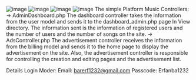 ![image](https://github.com/user-attachments/assets/ad92573c-1d5e-465f-9a5f-1c12b3e854ea)
![image](https://github.com/user-attachments/assets/8a8bba26-4244-4d57-ad35-8245d82dcbb5)
![image](https://github.com/user-attachments/assets/83bb7af3-470e-44a6-aaa1-fd66459d1a57)
![image](https://github.com/user-attachments/assets/584bc155-bdf7-459e-bcc3-139392e29b0a)
The simple Platform Music
Controllers:
      -> AdminDashboard.php
			   The dashboard controller takes the information from the user model and sends it to the dashboard_admin.php page In 
         View directory.
         The information sent is the information of registered users and the number of users and the number of songs on the 
         site.
			-> AdsController.php
	       The advertisement controller receives the information from the billing model and sends it to the home page to display 
         the advertisement on the site.
         Also, the advertisement controller is responsible for controlling the creation and editing pages and the 
         advertisement list.




Details Login Moder:
Email: barerf1232@gmail.com
Passcode: Erfanba1232
